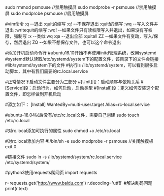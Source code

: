 sudo rmmod psmouse //禁用触摸屏
sudo modprobe -r psmouse //禁用触摸屏
sudo modprobe psmouse //启用触摸屏

#vim命令
:q   --退出 :quit的缩写
:q!  --不保存退出 :quit!的缩写
:wq  --写入文件并退出 :writequit的缩写
:wq! --如果文件只有读权限写入并退出，如果没有写权限，强制写
:x   --类似:wq
:qa  --退出全部 :quitall
ZZ   --如果文件有变动，写入/保存，然后退出
ZQ   --如果不想保存文件，也可以这个命令退出

#添加开机启动命令行
#ubuntu16.10开始不再使用initd管理系统，改用systemd
#systemd默认读取/etc/systemd/system下的配置文件，该目录下的文件会链接
#lib/systemd/system下的文件
#执行ls /lib/systemd/system，可以看到很多启动脚本，其中有我们需要的rc.local.service

#正常情况下启动文件主要分为三部分
#[Unit]段：启动顺序与依赖关系
#[Service]段：启动行为，如何启动，启动类型
#[Install]段：定义如何安装这个配置文件，即怎样做到开机启动

#添加如下：
[Install]
WantedBy=multi-user.target
Alias=rc-local.service

#ubuntu-18.04以后没有/etc/rc.local文件，需要自己创建
sudo touch /etc/rc.local

#对rc.local添加可执行的属性
sudo chmod +x /etc/rc.local

#对rc.local添加内容
#!/bin/sh -e
sudo modprobe -r psmouse //关闭触摸板
exit 0

#链接文件
sudo ln  -s /lib/systemd/system/rc.local.service /etc/systemd/system/

#python3使用requests爬网页
import requests

r=requests.get('http://www.baidu.com')
r.decoding='utf8'  #解决乱码问题
print(r.text)




